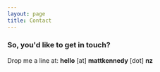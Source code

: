 ```yaml
---
layout: page
title: Contact
---
```


### So, you'd like to get in touch?

Drop me a line at: **hello** [at] **mattkennedy** [dot] **nz**